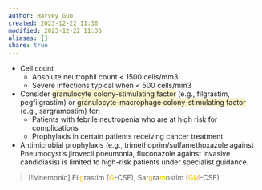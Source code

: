 ```yaml
---
author: Harvey Guo
created: 2023-12-22 11:36
modified: 2023-12-22 11:36
aliases: []
share: true
---
```


- Cell count
	- Absolute neutrophil count < 1500 cells/mm3
	- Severe infections typical when < 500 cells/mm3
- Consider <span style="background:rgba(240, 200, 0, 0.2)">granulocyte colony-stimulating factor</span> (e.g., filgrastim, pegfilgrastim) or <span style="background:rgba(240, 200, 0, 0.2)">granulocyte-macrophage colony-stimulating factor</span> (e.g., sargramostim) for:
	- Patients with febrile neutropenia who are at high risk for complications 
	- Prophylaxis in certain patients receiving cancer treatment 
- Antimicrobial prophylaxis (e.g., trimethoprim/sulfamethoxazole against Pneumocystis jirovecii pneumonia, fluconazole against invasive candidiasis) is limited to high-risk patients under specialist guidance.
>[!Mnemonic] 
>Fil<font color="#ffc000">g</font>rastim (<font color="#ffc000">G</font>-CSF), Sar<font color="#ffc000">g</font>ra<font color="#ffc000">m</font>ostim (<font color="#ffc000">GM</font>-CSF)